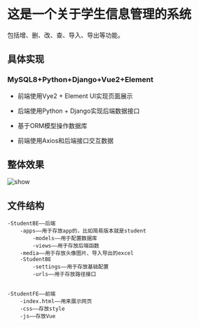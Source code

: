 # 这是一个关于学生信息管理的系统

包括增、删、改、查、导入、导出等功能。

## 具体实现

### MySQL8+Python+Django+Vue2+Element

- 前端使用Vye2 + Element UI实现页面展示

- 后端使用Python + Django实现后端数据接口
- 基于ORM模型操作数据库
- 前端使用Axios和后端接口交互数据

## 整体效果

![show](D:\Projects\Student\show.jpg)

## 文件结构

~~~data
-StudentBE——后端
	-apps——用于存放app的，比如简易版本就是student
		-models——用于配置数据库
		-views——用于存放后端函数
	-media——用于存放头像图片、导入导出的excel
	-StudentBE
		-settings——用于存放基础配置
		-urls——用于存放路径接口


-StudentFE——前端
	-index.html——用来展示网页
	-css——存放style
	-js——存放Vue
~~~



